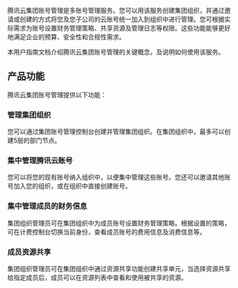 腾讯云集团账号管理是多账号管理服务。您可以用该服务创建集团组织，并通过邀请或创建的方式将您及您子公司的云账号统一加入到组织中进行管理。您可根据实际需求为账号设置财务管理策略、共享资源及管理日志等权限。这些功能能够更好地满足企业的预算、安全性和合规性需求。

本用户指南文档介绍腾讯云集团账号管理的关键概念，及说明如何使用该服务。


## 产品功能
腾讯云集团账号管理提供以下功能：

### 管理集团组织
您可以通过集团账号管理控制台创建并管理集团组织。在集团组织中，最多可以创建5层的部门节点。

### 集中管理腾讯云账号
您可以将您的现有账号纳入组织中，以便集中管理这些账号。您还可以邀请其他账号加入您的组织，或在组织中直接创建账号。

### 集中管理成员的财务信息
集团组织管理员可在集团组织中为成员账号设置财务管理策略。根据设置的策略，可在计费控制台切换当前身份，查看成员账号的费用信息及消费信息等。

### 成员资源共享
集团组织管理员可在集团组织中通过资源共享功能创建共享单元，当选择资源共享给指定成员后，成员可以在资源列表中查看和使用被共享的资源。

